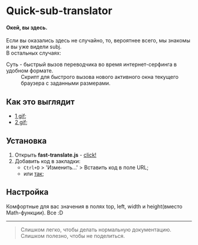 # Quick-sub-translator
#### Окей, вы здесь.
Если вы оказались здесь не случайно, то, вероятнее всего, мы знакомы и вы уже видели subj.  
В остальных случаях: 
<dl>
  <dt>Cуть - быстрый вызов переводчика во время интернет-серфинга в удобном формате.</dt>
  <dd>Скрипт для быстрого вызова нового активного окна текущего браузера с заданными размерами.</dd>
</dl>  

## Как это выглядит
*  [1 gif](https://raw.githubusercontent.com/Durkgame/Quick-sub-translator/master/JasGIf2.gif);
*  [2 gif](https://raw.githubusercontent.com/Durkgame/Quick-sub-translator/master/JasGIf4.gif);
## Установка
1. Открыть **fast-translate.js** - [click!](https://raw.githubusercontent.com/Durkgame/Quick-sub-translator/master/fast-translate.js)
2. Добавить код в закладки:
    * `Ctrl+D` > 'Изменить...' > Вставить код в поле URL;
    * или [так](https://raw.githubusercontent.com/Durkgame/Quick-sub-translator/master/JasGIf5.gif);  
    
## Настройка  
Комфортные для вас значения в полях top, left, width и height(вместо Math-функции). Все :D

---

> Слишком легко, чтобы делать нормальную документацию.  
> Слишком полезно, чтобы не поделиться.

